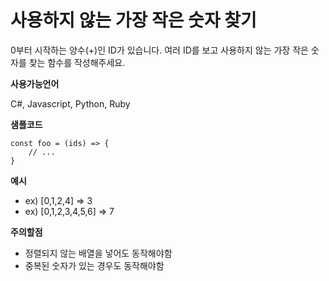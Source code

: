 # 사용하지 않는 가장 작은 숫자 찾기

0부터 시작하는 양수(+)인 ID가 있습니다. 여러 ID를 보고 사용하지 않는 가장 작은 숫자를 찾는 함수를 작성해주세요.

**사용가능언어**

C#, Javascript, Python, Ruby

**샘플코드**

```
const foo = (ids) => {
    // ...
}
```

**예시**

- ex) [0,1,2,4] => 3
- ex) [0,1,2,3,4,5,6] => 7

**주의할점**

- 정렬되지 않는 배열을 넣어도 동작해야함
- 중복된 숫자가 있는 경우도 동작해야함
